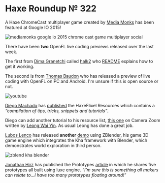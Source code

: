 [_template]: ../templates/roundup.html
[date]: / "2015-05-30 11:15:00"
[modified]: / "2015-05-30 11:15:00"
[published]: / "2015-05-30 11:15:00"
[“”]: a ""
# Haxe Roundup № 322

A Haxe ChromeCast multiplayer game created by [Media Monks][tw1] has been
featured at Google IO 2015!

![mediamonks google io 2015 chrome cast game multiplayer social](/img/322/mediamonks.jpg "MediaMonks ChromeCast game featured at GoogleIO 2015!")

There have been **two** OpenFL live coding previews released over the last week.

The first from [Dima Granetchi][gh1] called [halk2][l1] who [README][l2] explains
how to get it working.

The second is from [Thomas Baudon][tw2] who has released a preview of live coding
with OpenFL on PC and Android. I'm unsure if this is open source or not.

![youtube](6wBNONffpb8)

[Diego Machado][tw3] has [published][l3] the HaxeFlixel Resources which contains a
_“compilation of tips, tricks, snippets and tutorials”_.

Diego can add another tutorial to his resource list, [this one][l4] on Camera Zoom
written by [Leong Wai Yin][tw4]. As usual Leong has done a great job.

[Lubos Lenco][tw5] has released **another** [demo][l5] using ZBlender, his game
3D game engine which integrates the Kha framework with Blender, which demonstrates
world exploration in third person.

![zblend kha blender](/img/322/zblend.png "Third person world exploration Blender scene")

[Jonathan Hirz][tw6] has published the Prototypes [article][l6] in which he shares
five prototypes all built using luxe engine. _“I’m sure this is something all 
makers can relate to…I have too many prototypes floating around!”_

[gh1]: https://github.com/profelis "@profelis"

[tw6]: https://twitter.com/jonathanhirz "@jonathanhirz"
[tw5]: https://twitter.com/luboslenco "@luboslenco"
[tw4]: https://twitter.com/laxa88 "@laxa88"
[tw3]: https://twitter.com/diegomac "@diegomac"
[tw2]: https://twitter.com/thomas_baudon "@thomas_baudon"
[tw1]: https://twitter.com/MediaMonks "@MediaMonks"
	
[l6]: http://jonathanhirz.com/prototypes/ "Luxe Engine Prototypes"
[l5]: http://zblend.org/examples/third_person/ "Third person world exploration with Kha + Blender = ZBlend"
[l4]: http://coinflipstudios.com/devblog/?p=391 "HaxeFlixel Tutorial - Camera Zoom"
[l3]: https://github.com/diegomachado/HaxeFlixel-Resources/wiki "HaxeFlixel Resources"
[l2]: https://github.com/profelis/halk2#readme "Halk2 README"
[l1]: https://github.com/profelis/halk2 "Halk2 on GitHub"